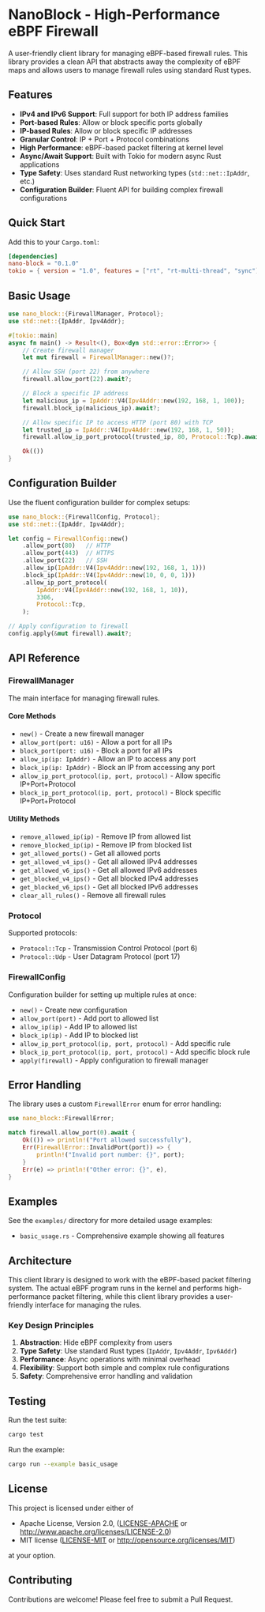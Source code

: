 # NanoBlock - High-Performance eBPF Firewall

A user-friendly client library for managing eBPF-based firewall rules. This library provides a clean API that abstracts away the complexity of eBPF maps and allows users to manage firewall rules using standard Rust types.

## Features

- **IPv4 and IPv6 Support**: Full support for both IP address families
- **Port-based Rules**: Allow or block specific ports globally
- **IP-based Rules**: Allow or block specific IP addresses
- **Granular Control**: IP + Port + Protocol combinations
- **High Performance**: eBPF-based packet filtering at kernel level
- **Async/Await Support**: Built with Tokio for modern async Rust applications
- **Type Safety**: Uses standard Rust networking types (`std::net::IpAddr`, etc.)
- **Configuration Builder**: Fluent API for building complex firewall configurations

## Quick Start

Add this to your `Cargo.toml`:

```toml
[dependencies]
nano-block = "0.1.0"
tokio = { version = "1.0", features = ["rt", "rt-multi-thread", "sync"] }
```

## Basic Usage

```rust
use nano_block::{FirewallManager, Protocol};
use std::net::{IpAddr, Ipv4Addr};

#[tokio::main]
async fn main() -> Result<(), Box<dyn std::error::Error>> {
    // Create firewall manager
    let mut firewall = FirewallManager::new()?;

    // Allow SSH (port 22) from anywhere
    firewall.allow_port(22).await?;

    // Block a specific IP address
    let malicious_ip = IpAddr::V4(Ipv4Addr::new(192, 168, 1, 100));
    firewall.block_ip(malicious_ip).await?;

    // Allow specific IP to access HTTP (port 80) with TCP
    let trusted_ip = IpAddr::V4(Ipv4Addr::new(192, 168, 1, 50));
    firewall.allow_ip_port_protocol(trusted_ip, 80, Protocol::Tcp).await?;

    Ok(())
}
```

## Configuration Builder

Use the fluent configuration builder for complex setups:

```rust
use nano_block::{FirewallConfig, Protocol};
use std::net::{IpAddr, Ipv4Addr};

let config = FirewallConfig::new()
    .allow_port(80)   // HTTP
    .allow_port(443)  // HTTPS
    .allow_port(22)   // SSH
    .allow_ip(IpAddr::V4(Ipv4Addr::new(192, 168, 1, 1)))
    .block_ip(IpAddr::V4(Ipv4Addr::new(10, 0, 0, 1)))
    .allow_ip_port_protocol(
        IpAddr::V4(Ipv4Addr::new(192, 168, 1, 10)),
        3306,
        Protocol::Tcp,
    );

// Apply configuration to firewall
config.apply(&mut firewall).await?;
```

## API Reference

### FirewallManager

The main interface for managing firewall rules.

#### Core Methods

- `new()` - Create a new firewall manager
- `allow_port(port: u16)` - Allow a port for all IPs
- `block_port(port: u16)` - Block a port for all IPs
- `allow_ip(ip: IpAddr)` - Allow an IP to access any port
- `block_ip(ip: IpAddr)` - Block an IP from accessing any port
- `allow_ip_port_protocol(ip, port, protocol)` - Allow specific IP+Port+Protocol
- `block_ip_port_protocol(ip, port, protocol)` - Block specific IP+Port+Protocol

#### Utility Methods

- `remove_allowed_ip(ip)` - Remove IP from allowed list
- `remove_blocked_ip(ip)` - Remove IP from blocked list
- `get_allowed_ports()` - Get all allowed ports
- `get_allowed_v4_ips()` - Get all allowed IPv4 addresses
- `get_allowed_v6_ips()` - Get all allowed IPv6 addresses
- `get_blocked_v4_ips()` - Get all blocked IPv4 addresses
- `get_blocked_v6_ips()` - Get all blocked IPv6 addresses
- `clear_all_rules()` - Remove all firewall rules

### Protocol

Supported protocols:

- `Protocol::Tcp` - Transmission Control Protocol (port 6)
- `Protocol::Udp` - User Datagram Protocol (port 17)

### FirewallConfig

Configuration builder for setting up multiple rules at once:

- `new()` - Create new configuration
- `allow_port(port)` - Add port to allowed list
- `allow_ip(ip)` - Add IP to allowed list
- `block_ip(ip)` - Add IP to blocked list
- `allow_ip_port_protocol(ip, port, protocol)` - Add specific rule
- `block_ip_port_protocol(ip, port, protocol)` - Add specific block rule
- `apply(firewall)` - Apply configuration to firewall manager

## Error Handling

The library uses a custom `FirewallError` enum for error handling:

```rust
use nano_block::FirewallError;

match firewall.allow_port(0).await {
    Ok(()) => println!("Port allowed successfully"),
    Err(FirewallError::InvalidPort(port)) => {
        println!("Invalid port number: {}", port);
    }
    Err(e) => println!("Other error: {}", e),
}
```

## Examples

See the `examples/` directory for more detailed usage examples:

- `basic_usage.rs` - Comprehensive example showing all features

## Architecture

This client library is designed to work with the eBPF-based packet filtering system. The actual eBPF program runs in the kernel and performs high-performance packet filtering, while this client library provides a user-friendly interface for managing the rules.

### Key Design Principles

1. **Abstraction**: Hide eBPF complexity from users
2. **Type Safety**: Use standard Rust types (`IpAddr`, `Ipv4Addr`, `Ipv6Addr`)
3. **Performance**: Async operations with minimal overhead
4. **Flexibility**: Support both simple and complex rule configurations
5. **Safety**: Comprehensive error handling and validation

## Testing

Run the test suite:

```bash
cargo test
```

Run the example:

```bash
cargo run --example basic_usage
```

## License

This project is licensed under either of

- Apache License, Version 2.0, ([LICENSE-APACHE](LICENSE-APACHE) or http://www.apache.org/licenses/LICENSE-2.0)
- MIT license ([LICENSE-MIT](LICENSE-MIT) or http://opensource.org/licenses/MIT)

at your option.

## Contributing

Contributions are welcome! Please feel free to submit a Pull Request.
